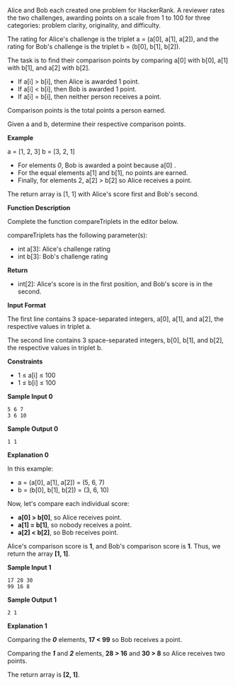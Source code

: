Alice and Bob each created one problem for HackerRank. A reviewer rates the two challenges, awarding points on a scale from 1 to 100 for three categories: problem clarity, originality, and difficulty.

The rating for Alice's challenge is the triplet a = (a[0], a[1], a[2]), and the rating for Bob's challenge is the triplet b = (b[0], b[1], b[2]).

The task is to find their comparison points by comparing a[0] with b[0], a[1] with b[1], and a[2] with b[2].

- If a[i] > b[i], then Alice is awarded 1 point.
- If a[i] < b[i], then Bob is awarded 1 point.
- If a[i] = b[i], then neither person receives a point.

Comparison points is the total points a person earned.

Given a and b, determine their respective comparison points.

**Example**

a = [1, 2, 3]
b = [3, 2, 1]

- For elements *0*, Bob is awarded a point because a[0] .
- For the equal elements a[1] and b[1], no points are earned.
- Finally, for elements 2, a[2] > b[2] so Alice receives a point.

The return array is [1, 1] with Alice's score first and Bob's second.

**Function Description**

Complete the function compareTriplets in the editor below.

compareTriplets has the following parameter(s):

- int a[3]: Alice's challenge rating
- int b[3]: Bob's challenge rating

**Return**

- int[2]: Alice's score is in the first position, and Bob's score is in the second.

**Input Format**

The first line contains 3 space-separated integers, a[0], a[1], and a[2], the respective values in triplet a.

The second line contains 3 space-separated integers, b[0], b[1], and b[2], the respective values in triplet b.

**Constraints**

- 1 ≤ a[i] ≤ 100
- 1 ≤ b[i] ≤ 100

**Sample Input 0**

```
5 6 7
3 6 10
```

**Sample Output 0**

```
1 1
```

**Explanation 0**

In this example:

- a = (a[0], a[1], a[2]) = (5, 6, 7)
- b = (b[0], b[1], b[2]) = (3, 6, 10)

Now, let's compare each individual score:

- **a[0] > b[0]**, so Alice receives  point.
- **a[1] = b[1]**, so nobody receives a point.
- **a[2] < b[2]**, so Bob receives  point.

Alice's comparison score is **1**, and Bob's comparison score is **1**. Thus, we return the array **[1, 1]**.

**Sample Input 1**

```
17 28 30
99 16 8
```

**Sample Output 1**

```
2 1
```

**Explanation 1**

Comparing the ***0*** elements, **17 < 99** so Bob receives a point.

Comparing the ***1*** and ***2*** elements, **28 > 16** and **30 > 8** so Alice receives two points.

The return array is **[2, 1]**.